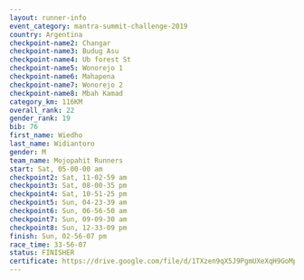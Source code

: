 ```yaml
---
layout: runner-info 
event_category: mantra-summit-challenge-2019 
country: Argentina
checkpoint-name2: Changar
checkpoint-name3: Budug Asu
checkpoint-name4: Ub forest St
checkpoint-name5: Wonorejo 1
checkpoint-name6: Mahapena
checkpoint-name7: Wonorejo 2
checkpoint-name8: Mbah Kamad
category_km: 116KM
overall_rank: 22
gender_rank: 19
bib: 76
first_name: Wiedho
last_name: Widiantoro
gender: M
team_name: Mojopahit Runners
start: Sat, 05-00-00 am
checkpoint2: Sat, 11-02-59 am
checkpoint3: Sat, 08-00-35 pm
checkpoint4: Sat, 10-51-25 pm
checkpoint5: Sun, 04-23-39 am
checkpoint6: Sun, 06-56-50 am
checkpoint7: Sun, 09-09-30 am
checkpoint8: Sun, 12-33-09 pm
finish: Sun, 02-56-07 pm
race_time: 33-56-07
status: FINISHER
certificate: https://drive.google.com/file/d/1TXzen9qX5J9PgmUXeXqH9GoMp4ikW8FH/view?usp=sharing
---
```


